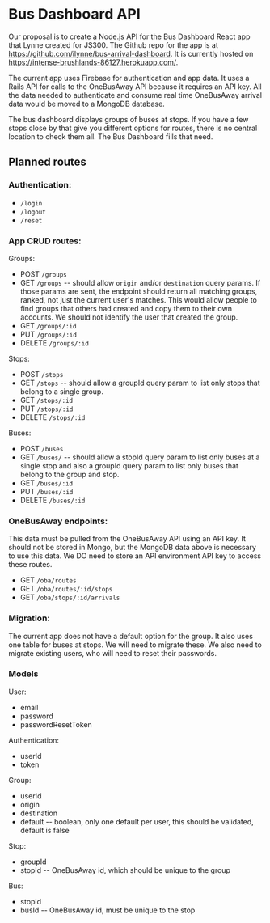 # Bus Dashboard API

Our proposal is to create a Node.js API for the Bus Dashboard React app that Lynne created for JS300. The Github repo for the app is at https://github.com/ilynne/bus-arrival-dashboard. It is currently hosted on https://intense-brushlands-86127.herokuapp.com/.

The current app uses Firebase for authentication and app data. It uses a Rails API for calls to the OneBusAway API because it requires an API key. All the data needed to authenticate and consume real time OneBusAway arrival data would be moved to a MongoDB database.

The bus dashboard displays groups of buses at stops. If you have a few stops close by that give you different options for routes, there is no central location to check them all. The Bus Dashboard fills that need.

## Planned routes

### Authentication:

- `/login`
- `/logout`
- `/reset`

### App CRUD routes:

Groups:

- POST `/groups`
- GET `/groups` -- should allow `origin` and/or `destination` query params. If those params are sent, the endpoint should return all matching groups, ranked, not just the current user's matches. This would allow people to find groups that others had created and copy them to their own accounts. We should not identify the user that created the group.
- GET `/groups/:id`
- PUT `/groups/:id`
- DELETE `/groups/:id`

Stops:

- POST `/stops`
- GET `/stops` -- should allow a groupId query param to list only stops that belong to a single group.
- GET `/stops/:id`
- PUT `/stops/:id`
- DELETE `/stops/:id`

Buses:

- POST `/buses`
- GET `/buses/` -- should allow a stopId query param to list only buses at a single stop and also a groupId query param to list only buses that belong to the group and stop.
- GET `/buses/:id`
- PUT `/buses/:id`
- DELETE `/buses/:id`

### OneBusAway endpoints:

This data must be pulled from the OneBusAway API using an API key. It should not be stored in Mongo, but the MongoDB data above is necessary to use this data. We DO need to store an API environment API key to access these routes.

- GET `/oba/routes`
- GET `/oba/routes/:id/stops`
- GET `/oba/stops/:id/arrivals`

### Migration:

The current app does not have a default option for the group. It also uses one table for buses at stops. We will need to migrate these. We also need to migrate existing users, who will need to reset their passwords.

### Models

User:

- email
- password
- passwordResetToken

Authentication:

- userId
- token

Group:

- userId
- origin
- destination
- default -- boolean, only one default per user, this should be validated, default is false

Stop:

- groupId
- stopId -- OneBusAway id, which should be unique to the group

Bus:

- stopId
- busId -- OneBusAway id, must be unique to the stop

